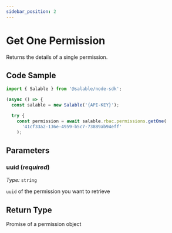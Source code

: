 ```yaml
---
sidebar_position: 2
---
```


# Get One Permission

Returns the details of a single permission.

## Code Sample

```typescript
import { Salable } from '@salable/node-sdk';

(async () => {
  const salable = new Salable('{API-KEY}');

  try {
    const permission = await salable.rbac.permissions.getOne(
      '41cf33a2-136e-4959-b5c7-73889ab94eff'
    );

```

## Parameters

### uuid (_required_)

_Type:_ `string`

`uuid` of the permission you want to retrieve

## Return Type

Promise of a permission object

